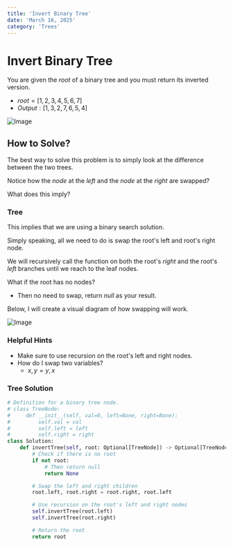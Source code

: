 ```yaml
---
title: 'Invert Binary Tree'
date: 'March 16, 2025'
category: 'Trees'
---
```


# Invert Binary Tree

You are given the $root$ of a binary tree and you must return its inverted version.

- $root = [1, 2, 3, 4, 5, 6, 7]$
- $Output: [1, 3, 2, 7, 6, 5, 4]$

![Image](/invertBinaryTree/InvertedBinaryTree2.png)

## How to Solve?

The best way to solve this problem is to simply look at the difference between the two trees.

Notice how the $node$ at the $left$ and the $node$ at the $right$ are swapped?

What does this imply?

### Tree

This implies that we are using a binary search solution.

Simply speaking, all we need to do is swap the root's left and root's right node.

We will recursively call the function on both the root's $right$ and the root's $left$ branches until we reach to the leaf nodes.

What if the root has no nodes?
- Then no need to swap, return $null$ as your result.

Below, I will create a visual diagram of how swapping will work.

![Image](/invertBinaryTree/InvertBinaryTree.png)

### Helpful Hints
- Make sure to use recursion on the root's left and right nodes.
- How do I swap two variables?
    - $x, y = y, x$

### Tree Solution
```python
# Definition for a binary tree node.
# class TreeNode:
#     def __init__(self, val=0, left=None, right=None):
#         self.val = val
#         self.left = left
#         self.right = right
class Solution:
    def invertTree(self, root: Optional[TreeNode]) -> Optional[TreeNode]:
        # Check if there is no root
        if not root:
            # Then return null
            return None

        # Swap the left and right children
        root.left, root.right = root.right, root.left

        # Use recursion on the root's left and right nodes
        self.invertTree(root.left)
        self.invertTree(root.right)

        # Return the root
        return root